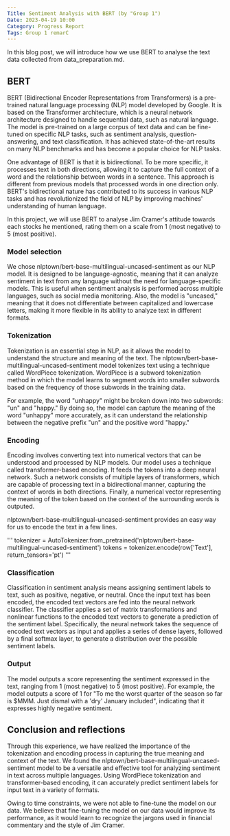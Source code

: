 ```yaml
---
Title: Sentiment Analysis with BERT (by "Group 1")
Date: 2023-04-19 10:00
Category: Progress Report
Tags: Group 1 remarC
---
```


In this blog post, we will introduce how we use BERT to analyse the text data collected from data_preparation.md.

## BERT
BERT (Bidirectional Encoder Representations from Transformers) is a pre-trained natural language processing (NLP) model developed by Google. It is based on the Transformer architecture, which is a neural network architecture designed to handle sequential data, such as natural language. The model is pre-trained on a large corpus of text data and can be fine-tuned on specific NLP tasks, such as sentiment analysis, question-answering, and text classification. It has achieved state-of-the-art results on many NLP benchmarks and has become a popular choice for NLP tasks.

One advantage of BERT is that it is bidirectional. To be more specific, it processes text in both directions, allowing it to capture the full context of a word and the relationship between words in a sentence. This approach is different from previous models that processed words in one direction only. BERT's bidirectional nature has contributed to its success in various NLP tasks and has revolutionized the field of NLP by improving machines' understanding of human language.

In this project, we will use BERT to analyse Jim Cramer's attitude towards each stocks he mentioned, rating them on a scale from 1 (most negative) to 5 (most positive).

### Model selection
We chose nlptown/bert-base-multilingual-uncased-sentiment as our NLP model. It is designed to be language-agnostic, meaning that it can analyze sentiment in text from any language without the need for language-specific models. This is useful when sentiment analysis is performed across multiple languages, such as social media monitoring. Also, the model is "uncased," meaning that it does not differentiate between capitalized and lowercase letters, making it more flexible in its ability to analyze text in different formats.

### Tokenization
Tokenization is an essential step in NLP, as it allows the model to understand the structure and meaning of the text. The nlptown/bert-base-multilingual-uncased-sentiment model tokenizes text using a technique called WordPiece tokenization. WordPiece is a subword tokenization method in which the model learns to segment words into smaller subwords based on the frequency of those subwords in the training data.

For example, the word "unhappy" might be broken down into two subwords: "un" and "happy." By doing so, the model can capture the meaning of the word "unhappy" more accurately, as it can understand the relationship between the negative prefix "un" and the positive word "happy."

### Encoding
Encoding involves converting text into numerical vectors that can be understood and processed by NLP models. Our model uses a technique called transformer-based encoding. It feeds the tokens into a deep neural network. Such a network consists of multiple layers of transformers, which are capable of processing text in a bidirectional manner, capturing the context of words in both directions. Finally, a numerical vector representing the meaning of the token based on the context of the surrounding words is outputed.

nlptown/bert-base-multilingual-uncased-sentiment provides an easy way for us to encode the text in a few lines.

'''
tokenizer = AutoTokenizer.from_pretrained('nlptown/bert-base-multilingual-uncased-sentiment')
tokens = tokenizer.encode(row['Text'], return_tensors='pt')
'''

### Classification
Classification in sentiment analysis means assigning sentiment labels to text, such as positive, negative, or neutral. Once the input text has been encoded, the encoded text vectors are fed into the neural network classifier. The classifier applies a set of matrix transformations and nonlinear functions to the encoded text vectors to generate a prediction of the sentiment label. Specifically, the neural network takes the sequence of encoded text vectors as input and applies a series of dense layers, followed by a final softmax layer, to generate a distribution over the possible sentiment labels.

### Output
The model outputs a score representing the sentiment expressed in the text, ranging from 1 (most negative) to 5 (most positive). For example, the model outputs a score of 1 for "To me the worst quarter of the season so far is $MMM. Just dismal with a 'dry' January included", indicating that it expresses highly negative sentiment.

## Conclusion and reflections
Through this experience, we have realized the importance of the tokenization and encoding process in capturing the true meaning and context of the text. We found the nlptown/bert-base-multilingual-uncased-sentiment model to be a versatile and effective tool for analyzing sentiment in text across multiple languages. Using WordPiece tokenization and transformer-based encoding, it can accurately predict sentiment labels for input text in a variety of formats.

Owing to time constraints, we were not able to fine-tune the model on our data. We believe that fine-tuning the model on our data would improve its performance, as it would learn to recognize the jargons used in financial commentary and the style of Jim Cramer.
